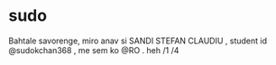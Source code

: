 # sudo
Bahtale savorenge, miro anav si SANDI STEFAN CLAUDIU , student id @sudokchan368 , me sem ko @RO . heh
/1
/4
